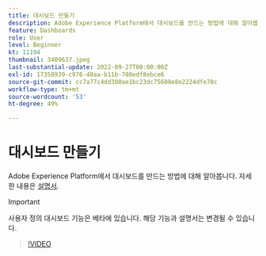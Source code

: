 ```yaml
---
title: 대시보드 만들기
description: Adobe Experience Platform에서 대시보드를 만드는 방법에 대해 알아봅니다.
feature: Dashboards
role: User
level: Beginner
kt: 11194
thumbnail: 3409637.jpeg
last-substantial-update: 2022-09-27T00:00:00Z
exl-id: 17358939-c976-40aa-b11b-708edf8ebce6
source-git-commit: cc7a77c4dd380ae1bc23dc75608e8e2224dfe78c
workflow-type: tm+mt
source-wordcount: '53'
ht-degree: 49%

---
```


# 대시보드 만들기

Adobe Experience Platform에서 대시보드를 만드는 방법에 대해 알아봅니다. 자세한 내용은 [설명서](https://experienceleague.adobe.com/docs/experience-platform/dashboards/user-defined-dashboards.html).

>[!IMPORTANT]
>
>사용자 정의 대시보드 기능은 베타에 있습니다. 해당 기능과 설명서는 변경될 수 있습니다.

>[!VIDEO](https://video.tv.adobe.com/v/3409637/?quality=12&learn=on)
